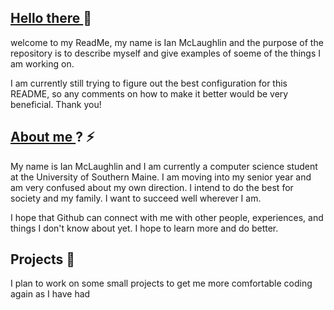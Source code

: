 ## <ins> Hello there </ins> 👋
welcome to my ReadMe,
my name is Ian McLaughlin and the purpose of the repository is to describe myself and give examples of soeme of the things I am working on.

I am currently still trying to figure out the best configuration for this README, 
so any comments on how to make it better would be very beneficial. Thank you!

## <ins> About me </ins>? ⚡
My name is Ian McLaughlin and I am currently a computer science student at the 
University of Southern Maine. I am moving into my senior year and am very confused about
my own direction. I intend to do the best for society and my family. I want to succeed
well wherever I am. 

I hope that Github can connect with me with other people, experiences, and things I don't know
about yet. I hope to learn more and do better.

## Projects 🌱
I plan to work on some small projects to get me more comfortable coding again as I have had 

<!--
**UMCPhoenix/UMCPhoenix** is a ✨ _special_ ✨ repository because its `README.md` (this file) appears on your GitHub profile.

Here are some ideas to get you started:

- 🔭 I’m currently working on ...
- 🌱 I’m currently learning ...
- 👯 I’m looking to collaborate on ...
- 🤔 I’m looking for help with ...
- 💬 Ask me about ...
- 📫 How to reach me: ...
- 😄 Pronouns: ...
- ⚡ Fun fact: ...
-->
